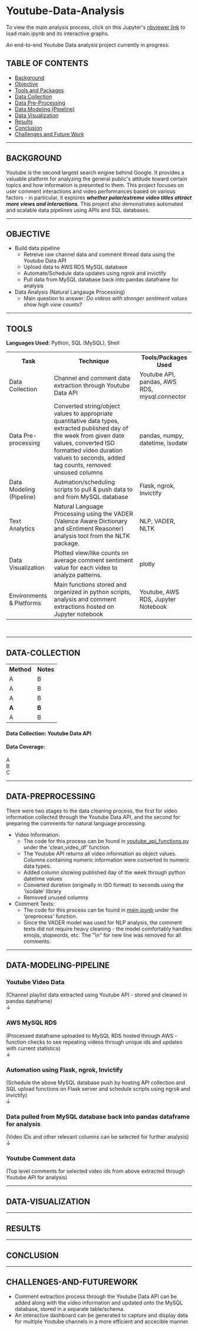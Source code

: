 # Youtube-Data-Analysis

To view the main analysis process, click on this Jupyter's [nbviewer link](https://nbviewer.org/github/cjunwon/Youtube-Data-Analysis/blob/main/main.ipynb) to load main.ipynb and its interactive graphs.
 
An end-to-end Youtube Data analysis project currently in progress.

## TABLE OF CONTENTS

* [Background](#background)
* [Objective](#objective)
* [Tools and Packages](#tools)
* [Data Collection](#data-collection)
* [Data Pre-Processing](#data-preprocessing)
* [Data Modeling (Pipeline)](#data-modeling-pipeline)
* [Data Visualization](#data-visualization)
* [Results](#results)
* [Conclusion](#conclusion)
* [Challenges and Future Work](#challenges-and-futurework)

<hr>

## BACKGROUND 
Youtube is the second largest search engine behind Google. It provides a valuable platform for analyzing the general public's attitude toward certain topics and how information is presented to them. This project focuses on user comment interactions and video performances based on various factors - in particular, it explores ***whether polar/extreme video titles attract more views and interactions***. This project also demonstrates automated and scalable data pipelines using APIs and SQL databases.

<hr>

## OBJECTIVE 
* Build data pipeline
  * Retreive raw channel data and comment thread data using the Youtube Data API
  * Upload data to AWS RDS MySQL database
  * Automate/Schedule data updates using ngrok and invictify
  * Pull data from MySQL database back into pandas dataframe for analysis
* Data Analysis (Natural Langauge Processing)
  * Main question to answer: *Do videos with stronger sentiment values show high view counts?*

<hr> 

## TOOLS
**Languages Used:** Python, SQL (MySQL), Shell
<table style="width:100%">
  <tr>
    <th>Task</th>
    <th>Technique</th> 
    <th>Tools/Packages Used</th>
  </tr>
  <tr>
    <td>Data Collection</td>
    <td>Channel and comment data extraction through Youtube Data API</td> 
    <td>Youtube API, pandas, AWS RDS, mysql.connector</td>
  </tr>
  <tr>
    <td>Data Pre-processing</td>
    <td>Converted string/object values to appropriate quantitative data types, extracted published day of the week from given date values, converted ISO formatted video duration values to seconds, added tag counts, removed unsused columns</td> 
    <td>pandas, numpy, datetime, isodate</td>
  </tr>
  <tr>
    <td>Data Modeling (Pipeline)</td>
    <td>Autmation/scheduling scripts to pull & push data to and from MySQL database</td> 
    <td>Flask, ngrok, Invictify</td>
  </tr>
  <tr>
    <td>Text Analytics</td>
    <td>Natural Language Processing using the VADER (Valence Aware Dictionary and sEntiment Reasoner) analysis tool from the NLTK package.</td> 
    <td>NLP, VADER, NLTK</td>
  </tr>
  <tr>
    <td>Data Visualization</td>
    <td>Plotted view/like counts on average comment sentiment value for each video to analyze patterns.</td> 
    <td>plotly</td>
  </tr>
  <tr>
    <td>Environments & Platforms</td>
    <td>Main functions stored and organized in python scripts, analysis and comment extractions hosted on Jupyter notebook</td> 
    <td>Youtube, AWS RDS, Jupyter Notebook</td>
  </tr>
</table><br>

<hr>

## DATA-COLLECTION 

<table style="width:100%">
  <tr>
    <th>Method</th>
    <th>Notes</th> 
  </tr>
  <tr>
    <td>A</td>
    <td>B</td> 
  </tr>
  <tr>
    <td>A</td>
    <td>B</td> 
  </tr>
  <tr>
    <td>A</td>
    <td>B</td> 
  </tr>
  <tr>
    <td><b>A</b></td>
    <td><b>B</b></td> 
  </tr>
  <tr>
    <td>A</td>
    <td>B</td> 
  </tr>
</table>

<h4> Data Collection: Youtube Data API </h4>

<h4> Data Coverage: </h4> A <br>
B <br>
C <br>

<hr>

## DATA-PREPROCESSING

There were two stages to the data cleaning process, the first for video information collected through the Youtube Data API, and the second for preparing the comments for natural language processing.
* Video Information:
  * The code for this process can be found in [youtube_api_functions.py](https://github.com/cjunwon/Youtube-Data-Analysis/blob/main/youtube_api_functions.py) under the 'clean_video_df' function.
  * The Youtube API returns all video information as object values. Columns containing numeric information were converted to numeric data types.
  * Added column showing published day of the week through python datetime values
  * Converted duration (originally in ISO format) to seconds using the 'isodate' library
  * Removed unused columns
* Comment Texts:
  * The code for this process can be found in [main.ipynb](https://github.com/cjunwon/Youtube-Data-Analysis/blob/main/main.ipynb) under the 'preprocess' function.
  * Since the VADER model was used for NLP analysis, the comment texts did not require heavy cleaning - the model comfortably handles emojis, stopwords, etc. The "\n" for new line was removed for all comments.

<hr>

## DATA-MODELING-PIPELINE

<h3>Youtube Video Data</h3>
(Channel playlist data extracted using Youtube API - stored and cleaned in pandas dataframe) <br>
↓
<h3>AWS MySQL RDS</h3>
(Processed dataframe uploaded to MySQL RDS hosted through AWS - function checks to see repeating videos through unique ids and updates with current statistics) <br>
↓
<h3>Automation using Flask, ngrok, Invictify</h3>
(Schedule the above MySQL database push by hosting API collection and SQL upload functions on Flask server and schedule scripts using ngrok and invictify) <br>
↓
<h3>Data pulled from MySQL database back into pandas dataframe for analysis</h3>
(Video IDs and other relevant columns can be selected for further analysis) <br>
↓
<h3>Youtube Comment data </h3>
(Top level comments for selected video ids from above extracted through Youtube API for analysis)

<hr>

## DATA-VISUALIZATION 

<hr>

## RESULTS 

<hr>

## CONCLUSION 


<hr>


## CHALLENGES-AND-FUTUREWORK 

* Comment extraction process through the Youtube Data API can be added along with the video information and updated onto the MySQL database, stored in a separate table/schema.
* An interactive dashboard can be generated to capture and display data for multiple Youtube channels in a more efficient and accecible manner.
